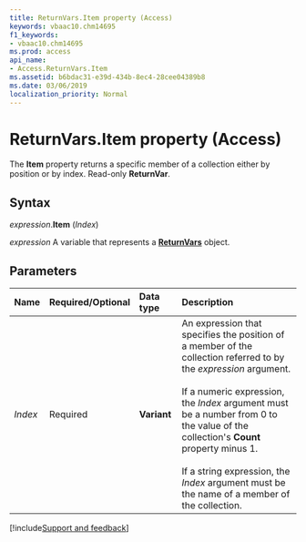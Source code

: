 ```yaml
---
title: ReturnVars.Item property (Access)
keywords: vbaac10.chm14695
f1_keywords:
- vbaac10.chm14695
ms.prod: access
api_name:
- Access.ReturnVars.Item
ms.assetid: b6bdac31-e39d-434b-8ec4-28cee04389b8
ms.date: 03/06/2019
localization_priority: Normal
---
```



# ReturnVars.Item property (Access)

The **Item** property returns a specific member of a collection either by position or by index. Read-only **ReturnVar**.


## Syntax

_expression_.**Item** (_Index_)

_expression_ A variable that represents a **[ReturnVars](Access.ReturnVars.md)** object.


## Parameters

|Name|Required/Optional|Data type|Description|
|:-----|:-----|:-----|:-----|
| _Index_|Required|**Variant**|An expression that specifies the position of a member of the collection referred to by the _expression_ argument.<br/><br/>If a numeric expression, the _Index_ argument must be a number from 0 to the value of the collection's **Count** property minus 1.<br/><br/>If a string expression, the _Index_ argument must be the name of a member of the collection.|



[!include[Support and feedback](~/includes/feedback-boilerplate.md)]